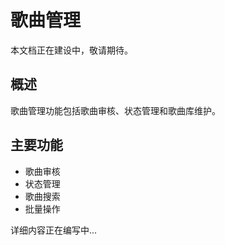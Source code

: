 # 歌曲管理

本文档正在建设中，敬请期待。

## 概述

歌曲管理功能包括歌曲审核、状态管理和歌曲库维护。

## 主要功能

- 歌曲审核
- 状态管理
- 歌曲搜索
- 批量操作

详细内容正在编写中...